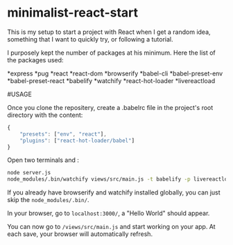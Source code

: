 # minimalist-react-start

This is my setup to start a project with React when I get a random idea, something that I want to quickly try, or following a tutorial. 

I purposely kept the number of packages at his minimum. Here the list of the packages used:

*express
*pug
*react
*react-dom
*browserify
*babel-cli
*babel-preset-env
*babel-preset-react
*babelify
*watchify
*react-hot-loader
*livereactload

#USAGE

Once you clone the repositery, create a .babelrc file in the project's root directory with the content:

```javascript
{
    "presets": ["env", "react"],
    "plugins": ["react-hot-loader/babel"]
}
```


Open two terminals and :

```bash
node server.js
node_modules/.bin/watchify views/src/main.js -t babelify -p livereactload -o views/public/dist/bundle.js
```
If you already have browserify and watchify installed globally, you can just skip the `node_modules/.bin/`.

In your browser, go to `localhost:3000/`, a "Hello World" should appear. 

You can now go to `/views/src/main.js` and start working on your app. At each save, your browser will automatically refresh. 